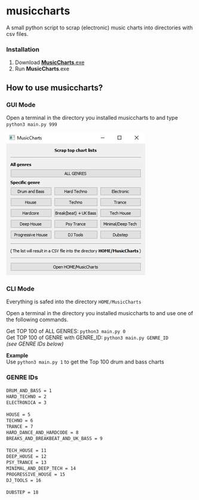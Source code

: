 # musiccharts
A small python script to scrap (electronic) music charts into directories with csv files.

### Installation
1. Download [**MusicCharts**.exe](https://github.com/DustinScharf/musiccharts/releases/download/v1.0/MusicCharts.zip "Click to download")
2. Run **MusicCharts**.exe  

## How to use musiccharts?
### GUI Mode
Open a terminal in the directory you installed musiccharts to and type `python3 main.py 999`  

![This image shows the GUI of musiccharts](window.png "The GUI")

### CLI Mode
Everything is safed into the directory `HOME/MusicCharts`  

Open a terminal in the directory you installed musiccharts to and use one of the following commands.

Get TOP 100 of ALL GENRES: `python3 main.py 0`  
Get TOP 100 of GENRE with GENRE_ID: `python3 main.py GENRE_ID`  
_(see GENRE IDs below)_

**Example**  
Use `python3 main.py 1` to get the Top 100 drum and bass charts

### GENRE IDs
```
DRUM_AND_BASS = 1
HARD_TECHNO = 2
ELECTRONICA = 3

HOUSE = 5
TECHNO = 6
TRANCE = 7
HARD_DANCE_AND_HARDCODE = 8
BREAKS_AND_BREAKBEAT_AND_UK_BASS = 9

TECH_HOUSE = 11
DEEP_HOUSE = 12
PSY_TRANCE = 13
MINIMAL_AND_DEEP_TECH = 14
PROGRESSIVE_HOUSE = 15
DJ_TOOLS = 16

DUBSTEP = 18
```
